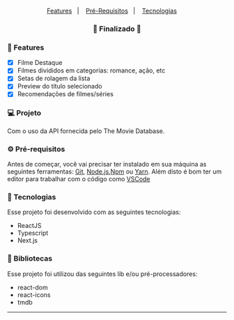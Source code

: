 
<p align="center">
  <a href="#-features">Features</a>&nbsp;&nbsp;&nbsp;|&nbsp;&nbsp;&nbsp;
  <a href="#-pré-requisitos">Pré-Requisitos</a>&nbsp;&nbsp;&nbsp;|&nbsp;&nbsp;&nbsp;
  <a href="#-tecnologias">Tecnologias</a>&nbsp;&nbsp;&nbsp;&nbsp;&nbsp;&nbsp;
</p>

<h3 align="center"> 
🚧  Finalizado  🚧
</h3>

### 📎 Features 

- [x] Filme Destaque
- [x] Filmes divididos em categorias: romance, ação, etc
- [x] Setas de rolagem da lista
- [x] Preview do título selecionado
- [x] Recomendações de filmes/séries

### 💻 Projeto

Com o uso da API fornecida pelo The Movie Database.

### ⚙ Pré-requisitos

Antes de começar, você vai precisar ter instalado em sua máquina as seguintes ferramentas:
[Git](https://git-scm.com), [Node.js](https://nodejs.org/en/),[Npm](https://docs.npmjs.com/cli/v9/commands/npm-install) ou [Yarn](https://yarnpkg.com/). 
Além disto é bom ter um editor para trabalhar com o código como [VSCode](https://code.visualstudio.com/)

### 🚀 Tecnologias

Esse projeto foi desenvolvido com as seguintes tecnologias:

- ReactJS
- Typescript
- Next.js

### 📕 Bibliotecas

Esse projeto foi utilizou das seguintes lib e/ou pré-processadores:

- react-dom
- react-icons
- tmdb
<hr/>
